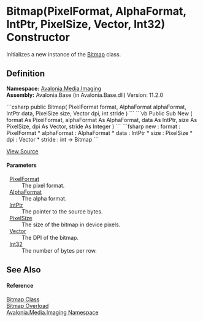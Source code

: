 # Bitmap(PixelFormat, AlphaFormat, IntPtr, PixelSize, Vector, Int32) Constructor


Initializes a new instance of the <a href="T_Avalonia_Media_Imaging_Bitmap">Bitmap</a> class.



## Definition
**Namespace:** <a href="N_Avalonia_Media_Imaging">Avalonia.Media.Imaging</a>  
**Assembly:** Avalonia.Base (in Avalonia.Base.dll) Version: 11.2.0

<Tabs groupId="api-code-preview">
<TabItem value="csharp" label="C#">
```csharp
public Bitmap(
	PixelFormat format,
	AlphaFormat alphaFormat,
	IntPtr data,
	PixelSize size,
	Vector dpi,
	int stride
)
```
</TabItem>
<TabItem value="vb" label="VB">
```vb
Public Sub New ( 
	format As PixelFormat,
	alphaFormat As AlphaFormat,
	data As IntPtr,
	size As PixelSize,
	dpi As Vector,
	stride As Integer
)
```
</TabItem>
<TabItem value="fsharp" label="F#">
```fsharp
new : 
        format : PixelFormat * 
        alphaFormat : AlphaFormat * 
        data : IntPtr * 
        size : PixelSize * 
        dpi : Vector * 
        stride : int -> Bitmap
```
</TabItem>
</Tabs>



<a href="https://github.com/AvaloniaUI/Avalonia/tree/master/src/Avalonia.Base/Media/Imaging/Bitmap.cs#L104" title="View the source code">View Source</a>



#### Parameters
<dl><dt>  <a href="T_Avalonia_Platform_PixelFormat">PixelFormat</a></dt><dd>The pixel format.</dd><dt>  <a href="T_Avalonia_Platform_AlphaFormat">AlphaFormat</a></dt><dd>The alpha format.</dd><dt>  <a href="https://learn.microsoft.com/dotnet/api/system.intptr" target="_blank" rel="noopener noreferrer">IntPtr</a></dt><dd>The pointer to the source bytes.</dd><dt>  <a href="T_Avalonia_PixelSize">PixelSize</a></dt><dd>The size of the bitmap in device pixels.</dd><dt>  <a href="T_Avalonia_Vector">Vector</a></dt><dd>The DPI of the bitmap.</dd><dt>  <a href="https://learn.microsoft.com/dotnet/api/system.int32" target="_blank" rel="noopener noreferrer">Int32</a></dt><dd>The number of bytes per row.</dd></dl>

## See Also


#### Reference
<a href="T_Avalonia_Media_Imaging_Bitmap">Bitmap Class</a>  
<a href="Overload_Avalonia_Media_Imaging_Bitmap__ctor">Bitmap Overload</a>  
<a href="N_Avalonia_Media_Imaging">Avalonia.Media.Imaging Namespace</a>  

